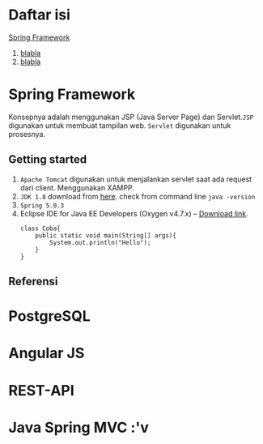 # Daftar isi
[Spring Framework](https://github.com/Paskaanugrah/belajarJadiPedagang#spring-framework)
1. [blabla](https://github.com/Paskaanugrah/belajarJadiPedagang#xxx)
2. [blabla](https://github.com/Paskaanugrah/belajarJadiPedagang#spring-framework)

# Spring Framework
Konsepnya adalah menggunakan JSP (Java Server Page) dan Servlet.`JSP` digunakan untuk membuat tampilan web. `Servlet` digunakan untuk prosesnya.

## Getting started
1. `Apache Tomcat` digunakan untuk menjalankan servlet saat ada request dari client. Menggunakan XAMPP.
2. `JDK 1.8` download from [here](http://www.oracle.com/technetwork/java/javase/downloads/jdk8-downloads-2133151.html). check from command line `java -version` 
3. `Spring 5.0.3` 
4. Eclipse IDE for Java EE Developers (Oxygen v4.7.x) – [Download link](http://www.eclipse.org/downloads/eclipse-packages/).
	```
	class Coba{
		public static void main(String[] args){
			System.out.println("Hello");
		}
	}
	```
## Referensi

# PostgreSQL

# Angular JS

# REST-API

# Java Spring MVC :'v
